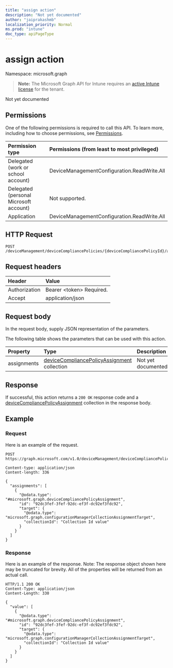 ```yaml
---
title: "assign action"
description: "Not yet documented"
author: "jaiprakashmb"
localization_priority: Normal
ms.prod: "intune"
doc_type: apiPageType
---
```


# assign action

Namespace: microsoft.graph

> **Note:** The Microsoft Graph API for Intune requires an [active Intune license](https://go.microsoft.com/fwlink/?linkid=839381) for the tenant.

Not yet documented

## Permissions
One of the following permissions is required to call this API. To learn more, including how to choose permissions, see [Permissions](/graph/permissions-reference).

|Permission type|Permissions (from least to most privileged)|
|:---|:---|
|Delegated (work or school account)|DeviceManagementConfiguration.ReadWrite.All|
|Delegated (personal Microsoft account)|Not supported.|
|Application|DeviceManagementConfiguration.ReadWrite.All|

## HTTP Request
<!-- {
  "blockType": "ignored"
}
-->
``` http
POST /deviceManagement/deviceCompliancePolicies/{deviceCompliancePolicyId}/assign
```

## Request headers
|Header|Value|
|:---|:---|
|Authorization|Bearer &lt;token&gt; Required.|
|Accept|application/json|

## Request body
In the request body, supply JSON representation of the parameters.

The following table shows the parameters that can be used with this action.

|Property|Type|Description|
|:---|:---|:---|
|assignments|[deviceCompliancePolicyAssignment](../resources/intune-deviceconfig-devicecompliancepolicyassignment.md) collection|Not yet documented|



## Response
If successful, this action returns a `200 OK` response code and a [deviceCompliancePolicyAssignment](../resources/intune-deviceconfig-devicecompliancepolicyassignment.md) collection in the response body.

## Example

### Request
Here is an example of the request.

<!-- { "blockType": "request" , "name" : "intune_deviceconfig_devicecompliancepolicy_assign_assign_action" }-->
``` http
POST https://graph.microsoft.com/v1.0/deviceManagement/deviceCompliancePolicies/{deviceCompliancePolicyId}/assign

Content-type: application/json
Content-length: 336

{
  "assignments": [
    {
      "@odata.type": "#microsoft.graph.deviceCompliancePolicyAssignment",
      "id": "92dc3fef-3fef-92dc-ef3f-dc92ef3fdc92",
      "target": {
        "@odata.type": "microsoft.graph.configurationManagerCollectionAssignmentTarget",
        "collectionId": "Collection Id value"
      }
    }
  ]
}
```

### Response
Here is an example of the response. Note: The response object shown here may be truncated for brevity. All of the properties will be returned from an actual call.

<!-- { "blockType": "response" , "@odata.type" : "microsoft.graph.deviceCompliancePolicyAssignment" }-->
``` http
HTTP/1.1 200 OK
Content-Type: application/json
Content-Length: 330

{
  "value": [
    {
      "@odata.type": "#microsoft.graph.deviceCompliancePolicyAssignment",
      "id": "92dc3fef-3fef-92dc-ef3f-dc92ef3fdc92",
      "target": {
        "@odata.type": "microsoft.graph.configurationManagerCollectionAssignmentTarget",
        "collectionId": "Collection Id value"
      }
    }
  ]
}
```
